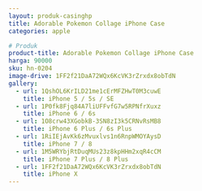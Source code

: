 ```yaml
---
layout: produk-casinghp
title: Adorable Pokemon Collage iPhone Case
categories: apple

# Produk
product-title: Adorable Pokemon Collage iPhone Case
harga: 90000
sku: hn-0204
image-drive: 1FF2f21DaA72WQx6KcVK3rZrxdx8obTdN
gallery:
  - url: 1QshOL6KrILD21me1cErMFZHwT0M3cuwE
    title: iPhone 5 / 5s / SE
  - url: 1P0fk8Fjq84A7liUFFvfG7w5RPNfrXuxz
    title: iPhone 6 / 6s
  - url: 1O8crw43XGobkB-3SN8zI3k5CRNvRsMB8
    title: iPhone 6 Plus / 6s Plus
  - url: 1RiIEjAvKk6zMvuxlvs1n6RnpWMOYAysD
    title: iPhone 7 / 8
  - url: 1M5WRYbjRtDuqMUs23z8kpHHm2xqR4cCM
    title: iPhone 7 Plus / 8 Plus
  - url: 1FF2f21DaA72WQx6KcVK3rZrxdx8obTdN
    title: iPhone X
---
```

